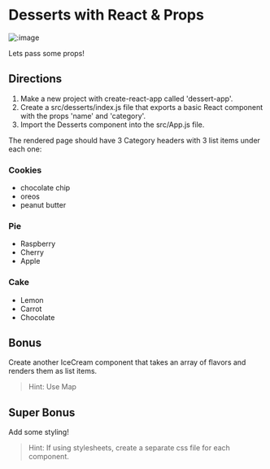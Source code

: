 # Desserts with React & Props
![:image](https://media.giphy.com/media/szluU4BRyID4c/giphy.gif)

Lets pass some props!

## Directions

1. Make a new project with create-react-app called 'dessert-app'.
2. Create a src/desserts/index.js file that exports a basic React component with the props 'name' and 'category'.
3. Import the Desserts component into the src/App.js file.

The rendered page should have 3 Category headers with 3 list items under each one:
 
  ### Cookies
  * chocolate chip
  * oreos
  * peanut butter
  
  ### Pie
  * Raspberry
  * Cherry
  * Apple
  
  ### Cake
  * Lemon
  * Carrot
  * Chocolate
  

## Bonus

Create another IceCream component that takes an array of flavors and renders them as list items.

> Hint: Use Map

## Super Bonus

Add some styling!

> Hint: If using stylesheets, create a separate css file for each component.
